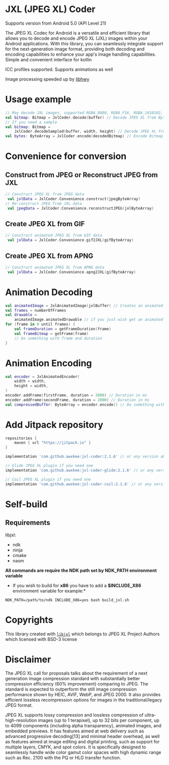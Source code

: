 # JXL (JPEG XL) Coder

Supports version from Android 5.0 (API Level 21)

The JPEG XL Codec for Android is a versatile and efficient library that allows you to decode and
encode JPEG XL (JXL) images within your Android applications. With this library, you can seamlessly
integrate support for the next-generation image format, providing both decoding and encoding
capabilities to enhance your app's image handling capabilities. Simple and convenient interface for kotlin

ICC profiles supported. Supports animations as well

Image processing speeded up by [libhwy](https://github.com/google/highway)

# Usage example

```kotlin
// May decode JXL images, supported RGBA_8888, RGBA_F16, RGBA_1010102, RGB_565, HARDWARE
val bitmap: Bitmap = JxlCoder.decode(buffer) // Decode JPEG XL from ByteArray
// If you need a sample
val bitmap: Bitmap =
    JxlCoder.decodeSampled(buffer, width, height) // Decode JPEG XL from ByteArray with given size
val bytes: ByteArray = JxlCoder.encode(decodedBitmap) // Encode Bitmap to JPEG XL
```

# Convenience for conversion

## Construct from JPEG or Reconstruct JPEG from JXL
```kotlin
// Construct JPEG XL from JPEG data
 val jxlData = JxlCoder.Convenience.construct(jpegByteArray)
// Re-construct JPEG from JXL data
 val jpegData = JxlCoder.Convenience.reconstructJPEG(jxlByteArray)
```

## Create JPEG XL from GIF
```kotlin
// Construct animated JPEG XL from GIF data
 val jxlData = JxlCoder.Convenience.gif2JXL(gifByteArray)
```

## Create JPEG XL from APNG
```kotlin
// Construct animated JPEG XL from APNG data
 val jxlData = JxlCoder.Convenience.apng2JXL(gifByteArray)
```

# Animation Decoding

```kotlin
val animatedImage = JxlAnimatedImage(jxlBuffer) // Creates an animated image
val frames = numberOfFrames
val drawable =
    animatedImage.animatedDrawable // if you just wish get an animated drawable NOT OPTIMIZED It will just render all bitmaps into one drawable
for (frame in 0 until frames) {
    val frameDuration = getFrameDuration(frame)
    val frameBitmap = getFrame(frame)
    // Do something with frame and duration
}
```

# Animation Encoding

```kotlin
val encoder = JxlAnimatedEncoder(
    width = width,
    height = width,
)
encoder.addFrame(firstFrame, duration = 2000) // Duration in ms
encoder.addFrame(secondFrame, duration = 2000) // Duration in ms
val compressedBuffer: ByteArray = encoder.encode() // Do something with buffer
```

# Add Jitpack repository

```groovy
repositories {
    maven { url "https://jitpack.io" }
}
```

```groovy
implementation 'com.github.awxkee:jxl-coder:2.1.6' // or any version above picker from release tags

// Glide JPEG XL plugin if you need one
implementation 'com.github.awxkee:jxl-coder-glide:2.1.6' // or any version above picker from release tags

// Coil JPEG XL plugin if you need one
implementation 'com.github.awxkee:jxl-coder-coil:2.1.6' // or any version above picker from release tags
```

# Self-build

## Requirements

libjxl:

- ndk
- ninja
- cmake
- nasm

**All commands are require the NDK path set by NDK_PATH environment variable**

* If you wish to build for **x86** you have to add a **$INCLUDE_X86** environment variable for
  example:*

```shell
NDK_PATH=/path/to/ndk INCLUDE_X86=yes bash build_jxl.sh
```

# Copyrights

This library created with [`libjxl`](https://github.com/libjxl/libjxl/tree/main) which belongs to
JPEG XL Project
Authors which licensed with BSD-3 license

# Disclaimer

The JPEG XL call for proposals talks about the requirement of a next generation image compression
standard with substantially better compression efficiency (60% improvement) comparing to JPEG. The
standard is expected to outperform the still image compression performance shown by HEIC, AVIF,
WebP, and JPEG 2000. It also provides efficient lossless recompression options for images in the
traditional/legacy JPEG format.

JPEG XL supports lossy compression and lossless compression of ultra-high-resolution images (up to 1
terapixel), up to 32 bits per component, up to 4099 components (including alpha transparency),
animated images, and embedded previews. It has features aimed at web delivery such as advanced
progressive decoding[13] and minimal header overhead, as well as features aimed at image editing and
digital printing, such as support for multiple layers, CMYK, and spot colors. It is specifically
designed to seamlessly handle wide color gamut color spaces with high dynamic range such as Rec.
2100 with the PQ or HLG transfer function. 
